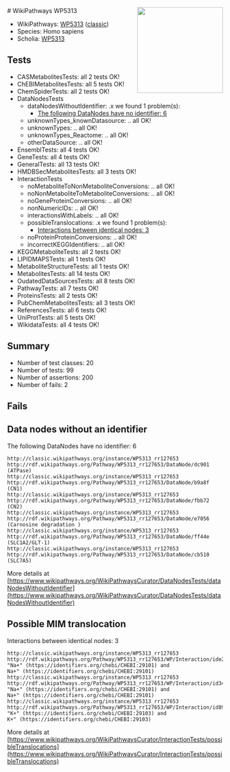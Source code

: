 <img style="float: right; width: 200px" src="https://upload.wikimedia.org/wikipedia/commons/thumb/8/83/Wplogo_with_text_500.png/640px-Wplogo_with_text_500.png" />
# WikiPathways WP5313

* WikiPathways: [WP5313](https://wikipathways.org/pathways/WP5313) ([classic](https://classic.wikipathways.org/instance/WP5313))
* Species: Homo sapiens
* Scholia: [WP5313](https://scholia.toolforge.org/wikipathways/WP5313)
## Tests
* CASMetabolitesTests: all 2 tests OK!
* ChEBIMetabolitesTests: all 5 tests OK!
* ChemSpiderTests: all 2 tests OK!
* DataNodesTests
    * dataNodesWithoutIdentifier: .x we found 1 problem(s):
        * [The following DataNodes have no identifier: 6](#d2d32fa5)
    * unknownTypes_knownDatasource: .. all OK!
    * unknownTypes: .. all OK!
    * unknownTypes_Reactome: .. all OK!
    * otherDataSource: .. all OK!
* EnsemblTests: all 4 tests OK!
* GeneTests: all 4 tests OK!
* GeneralTests: all 13 tests OK!
* HMDBSecMetabolitesTests: all 3 tests OK!
* InteractionTests
    * noMetaboliteToNonMetaboliteConversions: .. all OK!
    * noNonMetaboliteToMetaboliteConversions: .. all OK!
    * noGeneProteinConversions: .. all OK!
    * nonNumericIDs: .. all OK!
    * interactionsWithLabels: .. all OK!
    * possibleTranslocations: .x we found 1 problem(s):
        * [Interactions between identical nodes: 3](#1c118208)
    * noProteinProteinConversions: .. all OK!
    * incorrectKEGGIdentifiers: .. all OK!
* KEGGMetaboliteTests: all 2 tests OK!
* LIPIDMAPSTests: all 1 tests OK!
* MetaboliteStructureTests: all 1 tests OK!
* MetabolitesTests: all 14 tests OK!
* OudatedDataSourcesTests: all 8 tests OK!
* PathwayTests: all 7 tests OK!
* ProteinsTests: all 2 tests OK!
* PubChemMetabolitesTests: all 3 tests OK!
* ReferencesTests: all 6 tests OK!
* UniProtTests: all 5 tests OK!
* WikidataTests: all 4 tests OK!


## Summary

* Number of test classes: 20
* Number of tests: 99
* Number of assertions: 200
* Number of fails: 2

## Fails

<a name="d2d32fa5" />

## Data nodes without an identifier

The following DataNodes have no identifier: 6
```
http://classic.wikipathways.org/instance/WP5313_rr127653 http://rdf.wikipathways.org/Pathway/WP5313_rr127653/DataNode/dc901 (ATPase)
http://classic.wikipathways.org/instance/WP5313_rr127653 http://rdf.wikipathways.org/Pathway/WP5313_rr127653/DataNode/b9a8f (CN1)
http://classic.wikipathways.org/instance/WP5313_rr127653 http://rdf.wikipathways.org/Pathway/WP5313_rr127653/DataNode/fbb72 (CN2)
http://classic.wikipathways.org/instance/WP5313_rr127653 http://rdf.wikipathways.org/Pathway/WP5313_rr127653/DataNode/e7056 (Carnosine degradation )
http://classic.wikipathways.org/instance/WP5313_rr127653 http://rdf.wikipathways.org/Pathway/WP5313_rr127653/DataNode/ff44e (SLC1A2/GLT-1)
http://classic.wikipathways.org/instance/WP5313_rr127653 http://rdf.wikipathways.org/Pathway/WP5313_rr127653/DataNode/cb510 (SLC7A5)
```

More details at [https://www.wikipathways.org/WikiPathwaysCurator/DataNodesTests/dataNodesWithoutIdentifier](https://www.wikipathways.org/WikiPathwaysCurator/DataNodesTests/dataNodesWithoutIdentifier)

<a name="1c118208" />

## Possible MIM translocation

Interactions between identical nodes: 3
```
http://classic.wikipathways.org/instance/WP5313_rr127653 http://rdf.wikipathways.org/Pathway/WP5313_rr127653/WP/Interaction/ide29f66b7 "Na+" (https://identifiers.org/chebi/CHEBI:29101) and 
Na+" (https://identifiers.org/chebi/CHEBI:29101)
http://classic.wikipathways.org/instance/WP5313_rr127653 http://rdf.wikipathways.org/Pathway/WP5313_rr127653/WP/Interaction/id342b537 "Na+" (https://identifiers.org/chebi/CHEBI:29101) and 
Na+" (https://identifiers.org/chebi/CHEBI:29101)
http://classic.wikipathways.org/instance/WP5313_rr127653 http://rdf.wikipathways.org/Pathway/WP5313_rr127653/WP/Interaction/id8963773d "K+" (https://identifiers.org/chebi/CHEBI:29103) and 
K+" (https://identifiers.org/chebi/CHEBI:29103)
```

More details at [https://www.wikipathways.org/WikiPathwaysCurator/InteractionTests/possibleTranslocations](https://www.wikipathways.org/WikiPathwaysCurator/InteractionTests/possibleTranslocations)

